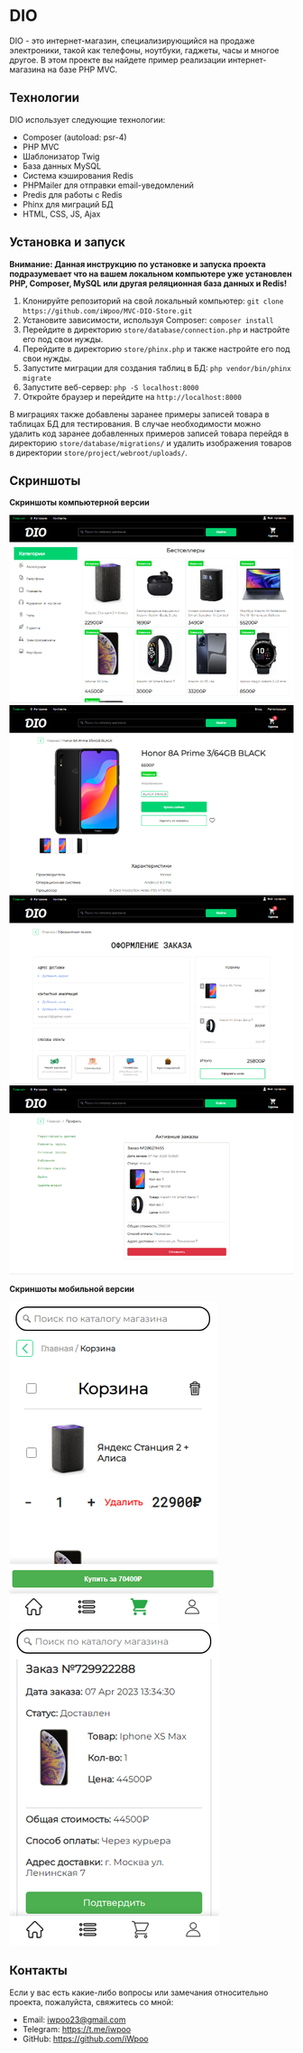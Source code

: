 # DIO

DIO - это интернет-магазин, специализирующийся на продаже электроники, такой как телефоны, ноутбуки, гаджеты, часы и многое другое. В этом проекте вы найдете пример реализации интернет-магазина на базе PHP MVC.

## Технологии

DIO использует следующие технологии:

- Composer (autoload: psr-4)
- PHP MVC
- Шаблонизатор Twig
- База данных MySQL
- Система кэширования Redis
- PHPMailer для отправки email-уведомлений
- Predis для работы с Redis
- Phinx для миграций БД
- HTML, CSS, JS, Ajax

## Установка и запуск

**Внимание: Данная инструкцию по установке и запуска проекта подразумевает что на вашем локальном компьютере уже установлен PHP, Composer, MySQL или другая реляционная база данных и Redis!**

1. Клонируйте репозиторий на свой локальный компьютер: `git clone https://github.com/iWpoo/MVC-DIO-Store.git`
2. Установите зависимости, используя Composer: `composer install`
3. Перейдите в директорию `store/database/connection.php` и настройте его под свои нужды.
4. Перейдите в директорию `store/phinx.php` и также настройте его под свои нужды.
5. Запустите миграции для создания таблиц в БД: `php vendor/bin/phinx migrate`
6. Запустите веб-сервер: `php -S localhost:8000`
7. Откройте браузер и перейдите на `http://localhost:8000`

В миграциях также добавлены заранее примеры записей товара в таблицах БД для тестирования. В случае необходимости можно удалить код заранее добавленных примеров записей товара перейдя в директорию `store/database/migrations/` и удалить изображения товаров в директории `store/project/webroot/uploads/`.

## Скриншоты

**Скриншоты компьютерной версии**

![Screenshot 1](screenshots/screenshot1.png "Главная страница")
![Screenshot 2](screenshots/screenshot2.png "Страница товара")
![Screenshot 3](screenshots/screenshot3.png "Страница оформление заказа")
![Screenshot 4](screenshots/screenshot4.png "Страница активных заказов")

**Скриншоты мобильной версии**

![Screenshot 5](screenshots/screenshot5.png "Страница корзинки мобильной версии")
![Screenshot 6](screenshots/screenshot6.png "Страница активных заказов мобильной версии")

## Контакты

Если у вас есть какие-либо вопросы или замечания относительно проекта, пожалуйста, свяжитесь со мной:

- Email: iwpoo23@gmail.com
- Telegram: https://t.me/iwpoo
- GitHub: https://github.com/iWpoo